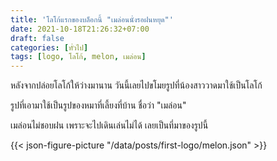 ```yaml
---
title: 'โลโก้แรกของบล็อกนี้ "เมล่อนนั่งรอฝนหยุด"'
date: 2021-10-18T21:26:32+07:00
draft: false
categories: [ทั่วไป]
tags: [logo, โลโก้, melon, เมล่อน]
---
```


หลังจากปล่อยโลโก้ให้ว่างมานาน วันนี้เลยไปขโมยรูปที่น้องสาววาดมาใช้เป็นโลโก้

รูปที่เอามาใช้เป็นรูปของหมาที่เลี้ยงที่บ้าน ชื่อว่า "เมล่อน"

เมล่อนไม่ชอบฝน เพราะจะไปเดินเล่นไม่ได้ เลยเป็นที่มาของรูปนี้

{{< json-figure-picture "/data/posts/first-logo/melon.json" >}}

<!--more-->
